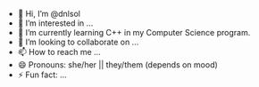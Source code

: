 - 👋 Hi, I’m @dnlsol
- 👀 I’m interested in ...
- 🌱 I’m currently learning C++ in my Computer Science program.
- 💞️ I’m looking to collaborate on ...
- 📫 How to reach me ...
- 😄 Pronouns: she/her || they/them (depends on mood)
- ⚡ Fun fact: ...

<!---
dnlsol/dnlsol is a ✨ special ✨ repository because its `README.md` (this file) appears on your GitHub profile.
You can click the Preview link to take a look at your changes.
--->

